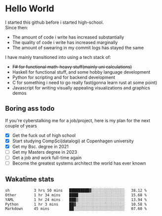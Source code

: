 # Hello World

I started this github before i started high-school.  
Since then:
- The amount of code i write has increased substantially
- The quality of code i write has increased marginally
- The amount of swearing in my commit logs has stayed the same

I have mainly transitioned into using a tech stack of:
- ~~F# for functional math-heavy stuff(mainly uni calculations)~~
- Haskell for functional stuff, and some hobby language development
- Python for scripting and for backend development
- C for something i need to go really fast(gonna learn rust at some point)
- Javascript for writing visually appealing visualizations and graphics demos

## Boring ass todo
If you're cyberstalking me for a job/project, here is my plan for the next couple of years
- [x] Get the fuck out of high school
- [x] Start studying CompSci(datalogi) at Copenhagen university
- [x] Get my Bsc. degree in 2021
- [ ] Get my Masters degree in 2023
- [ ] Get a job and work full-time again
- [ ] Become the greatest systems architect the world has ever known

## Wakatime stats
<!--START_SECTION:waka-->

```txt
sh           3 hrs 50 mins   █████████▓░░░░░░░░░░░░░░░   38.12 %
Other        1 hr 34 mins    ████░░░░░░░░░░░░░░░░░░░░░   15.68 %
YAML         1 hr 24 mins    ███▒░░░░░░░░░░░░░░░░░░░░░   13.94 %
Python       1 hr 3 mins     ██▓░░░░░░░░░░░░░░░░░░░░░░   10.58 %
Markdown     45 mins         ██░░░░░░░░░░░░░░░░░░░░░░░   07.60 %
```

<!--END_SECTION:waka-->
